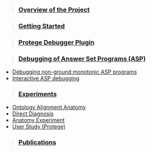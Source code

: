 > ### [Overview of the Project](ProjectOverview.md) ###

> ### [Getting Started](GettingStarted.md) ###

> ### [Protege Debugger Plugin](QuickStartGuide.md) ###

> ### [Debugging of Answer Set Programs (ASP)](AspDebugging.md) ###
  * [Debugging non-ground monotonic ASP programs](MDebugging.md)
  * [Interactive ASP debugging](IDebugging.md)

> ### [Experiments](Experiments.md) ###
  * [Ontology Alignment Anatomy](OntologyAlignmentAnatomy.md)
  * [Direct Diagnosis](DirectDiagnosis.md)
  * [Anatomy Experiment](OntologyAlignmentAnatomyExperiment.md)
  * [User Study (Protege)](UserStudy.md)

> ### [Publications](Publications.md) ###